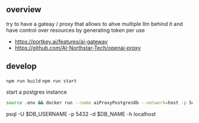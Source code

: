 ## overview
try to have a gateay / proxy that allows to ahve multiple llm behind it and have control over resources by generating token per use

- https://portkey.ai/features/ai-gateway
- https://github.com/AI-Northstar-Tech/openai-proxy


## develop
`npm run build`
`npm run start`

start a postgres instance
```bash
source .env && docker run --name aiProxyPostgresDb --network=host -p 5432:5432 -e POSTGRES_USER=$DB_USERNAME -e POSTGRES_PASSWORD=$DB_PASSWORD -e POSTGRES_DB=$DB_NAME -d postgres
```

psql -U $DB_USERNAME -p 5432 -d $DB_NAME -h localhost